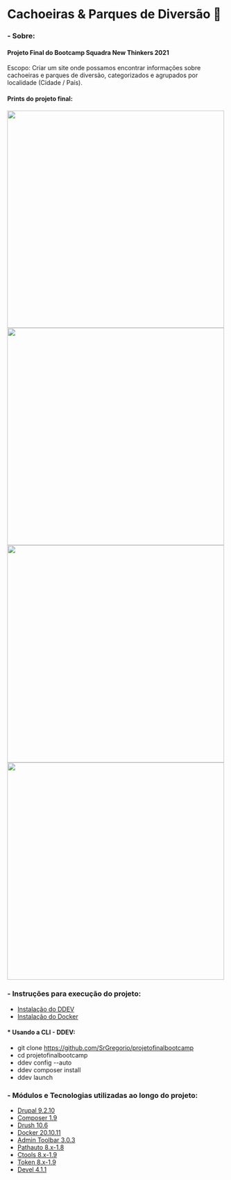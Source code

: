 
# Cachoeiras & Parques de Diversão 🚀

### - Sobre:

#### Projeto Final do Bootcamp Squadra New Thinkers 2021 

Escopo: Criar um site onde possamos encontrar informações sobre cachoeiras e parques de diversão, categorizados e agrupados por localidade (Cidade / País).

#### Prints do projeto final:
<img src = 'https://i.ibb.co/1J1ptZ7/home.jpg' width=500></img>
<img src = 'https://i.ibb.co/rvwXCrf/print-acessando-a-cachoeira.jpg' width=500></img>
<img src = 'https://i.ibb.co/SnsJ6mn/print-cachoeiras.jpg' width=500></img>
<img src = 'https://i.ibb.co/GprzkkK/print-parques.jpg' width=500></img>

### - Instruções para execução do projeto:

- [Instalação do DDEV](https://ddev.com/get-started/)
- [Instalação do Docker](https://docs.docker.com/engine/install/)


#### * Usando a CLI - DDEV: 

- git clone https://github.com/SrGregorio/projetofinalbootcamp
- cd projetofinalbootcamp
- ddev config --auto
- ddev composer install
- ddev launch

### - Módulos e Tecnologias utilizadas ao longo do projeto:

- [Drupal 9.2.10](https://www.drupal.org/project/drupal/releases/9.2.10)
- [Composer 1.9](https://getcomposer.org/changelog/1.9.2)
- [Drush 10.6](https://www.drush.org/latest/install/) 
- [Docker 20.10.11](https://docs.docker.com/engine/release-notes/)
- [Admin Toolbar 3.0.3](https://www.drupal.org/project/admin_toolbar)
- [Pathauto 8.x-1.8](https://www.drupal.org/project/pathauto/releases/8.x-1.8)
- [Ctools 8.x-1.9](https://www.drupal.org/project/ctools/releases/8.x-3.7)
- [Token 8.x-1.9](https://www.drupal.org/project/token/releases/8.x-1.9)
- [Devel 4.1.1](https://www.drupal.org/project/devel/releases/4.1.1)

